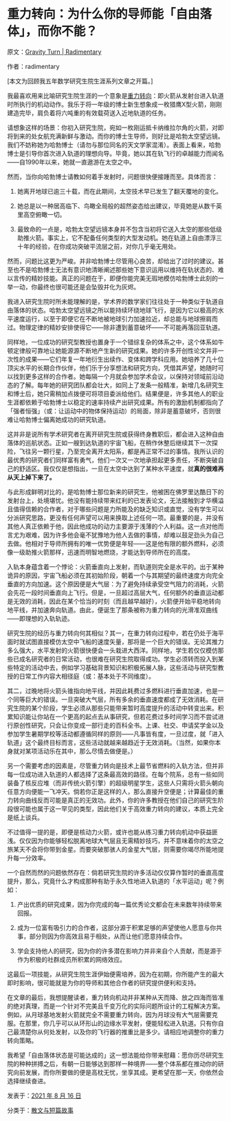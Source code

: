 # 重力转向：为什么你的导师能「自由落体」，而你不能？

原文：[Gravity Turn | Radimentary](https://radimentary.wordpress.com/2021/08/16/gravity-turn/)

作者：radimentary

[本文为回顾我五年数学研究生院生涯系列文章之开篇。]

我最喜欢用来比喻研究生院生涯的一个意象是[重力转向](https://wiki.kerbalspaceprogram.com/wiki/Gravity_turn)：即火箭从发射台进入轨道时所执行的机动动作。我乐于将一年级的博士新生想象成一枚猎鹰X型火箭，刚刚建造完毕，肩负着将六吨重的有效载荷送入近地轨道的任务。

请想象这样的场景：你初入研究生院，宛如一枚刚运抵卡纳维拉尔角的火箭，对即将到来的处女航充满新鲜与激动。而你的博士生导师，则好比是哈勃太空望远镜。我们不妨称她为哈勃博士（请勿与那位同名的天文学家混淆）。表面上看来，哈勃博士是引导你首次进入轨道的理想向导。毕竟，她以其在轨飞行的卓越能力而闻名——自1990年以来，她就一直遨游在太空之中。

然而，当你向哈勃博士请教如何着手发射时，问题很快便接踵而至。具体而言：

1.  她离开地球已逾三十载，而在此期间，太空技术早已发生了翻天覆地的变化。

2.  她总是以一种居高临下、鸟瞰全局般的超然姿态给出建议，毕竟她是从数千英里高空俯瞰一切。

3.  最致命的一点是，哈勃太空望远镜本身并不包含当初将它送入太空的那些低级助推火箭。事实上，它不配备任何类型的大型发动机。她在轨道上自由漂浮三十年的经验，在你成功突破平流层之前，对你几乎毫无用处。

然而，问题比这更为严峻。并非哈勃博士尽管用心良苦，却给出了过时的建议。甚至也不是哈勃博士无法有意识地清晰阐述那些她下意识运用以维持在轨状态的、难以言传的精妙技能。真正的问题在于，即便你能完美无瑕地模仿哈勃博士此刻的一举一动，你最终也很可能还是会坠毁并化为灰烬。

我进入研究生院时所未能理解的是，学术界的数学家们往往处于一种类似于轨道自由落体的状态。哈勃太空望远镜之所以能持续环绕地球飞行，是因为它以极高的水平速度运行，以至于即便它在不断地被地球引力加速拉近，却总能与地球擦肩而过。物理定律的精妙安排使得它——除非遭到蓄意破坏——不可能再落回亚轨道。

同样地，一位成功的研究型教授也置身于一个错综复杂的体系之中，这个体系如牛顿定律般可靠地让她能源源不断地产生新的研究成果。她的许多开创性论文并非一次性的成果——它们年复一年地衍生出续作、变体和跨学科应用。她培养了几十位顶尖水平的长期合作伙伴，他们乐于分享想法和研究方向，凭借其声望，她随时可以找到更多这样的合作者。她每隔一个月就会参加学术会议，以保持对领域前沿动态的了解。每年她的研究团队都会壮大，如同上了发条一般精准，新增几名研究生和博士后，她只需稍加点拨便可将项目委派给他们。结果便是，许多其他人的职业生涯都依赖于哈勃博士以稳定的速率持续产出研究成果。所有的激励机制都指向了「强者恒强」（或：让运动中的物体保持运动）的局面，除非是蓄意破坏，否则很难让哈勃博士偏离她成功的研究轨道。

这并非是说所有学术研究者在离开研究生院或获得终身教职后，都会进入这种自由落体的巡航状态。正如一艘到达轨道的宇宙飞船，在稍作休整后继续其下一次探险，飞往另一颗行星，乃至完全离开太阳系，都是再正常不过的事情。我所认识的最优秀的研究者们同样富有勇气，他们一次又一次地承担起更多责任，不断突破自己的舒适区。我仅仅是想指出，一旦在太空中达到了某种水平速度，就**真的很难再从天上掉下来了。**

与此形成鲜明对比的，是哈勃博士那位新来的研究生，他被困在佛罗里达酷日下的发射台上，处境堪忧。他没有能持续带来红利的已发表论文，无法接触到才华横溢且值得信赖的合作者，对于哪些问题是力所能及的缺乏知识或直觉，没有学生可以分派研究思路，更没有任何声望可以用来换取上述任何一项。最重要的是，并没有其他人真正依赖于他，因此他成功的动力主要源于浅薄的个人利益。这一点对他而言尤为艰难，因为许多他会毫不犹豫地为他人去做的事情，却难以鼓足劲头为自己去做。他相对于导师所拥有的唯一优势便是年轻——这是他有限的额外燃料，必须像一级助推火箭那样，迅速而明智地燃烧，才能达到导师所在的高度。

入轨本身蕴含着一个悖论：火箭垂直向上发射，而轨道则完全是水平的。出于某种诡异的原因，宇宙飞船必须在其初始阶段，朝着一个与其期望的最终速度方向完全垂直的方向加速。这个原因便是大气层：为了避免持续承受空气阻力的消耗，火箭会先花一段时间垂直向上飞行。但是，一旦超过高层大气，任何额外的垂直运动都是无效的消耗，因此在某个恰当的时刻（而且越早越好），火箭便开始平稳地转向地平线，并加速奔向轨道。由此，便诞生了那条被称为重力转向的光滑准双曲线——即理想的入轨轨迹。

研究生院的经历与重力转向何其相似？其一，在重力转向过程中，若在仍处于海平面时就试图直接模仿太空中飞船的速度矢量，那将是一个巨大的错误。无论其推力多么强大，水平发射的火箭很快便会一头栽进大西洋。同样地，学生若仅仅模仿那些已成名研究者的日常活动，也很难在研究生院取得成功。学生必须转而投入到某些特定的活动中去，例如学习基础背景知识和积极拓展人脉，这些活动与研究型教授的日常工作内容大相径庭（或：基本处于不同维度）。

其二，过晚地将火箭头锥指向地平线，并因此耗费过多燃料进行垂直加速，也是一个同等巨大的错误。一旦突破大气层，所有多余的垂直速度都成了无效消耗。在研究生院的某个阶段，学生必须从那些只能带来暂时高度提升的活动中转变出来。积累知识能让你站在一个更高的起点去从事研究，但若花费过多时间学习而不尝试进行原创性研究，只会让你变成一部行走的百科全书。上课、社交、申请奖学金以及参加学生暑期学校等活动都遵循同样的原则——凡事皆有度，一旦过度，就「进入轨道」这个最终目标而言，这些活动就越来越趋近于无效消耗。（当然，如果你本身就对某项活动乐在其中，那么尽情去做便是。）

另一个需要考虑的因素是，尽管重力转向是技术上最节省燃料的入轨方法，但并非每一位成功进入轨道的人都选择了这条最高效的路径。在每个院系，总有一些如同装备了核反应堆（而非传统火箭引擎）的超级明星学生，这些人只需将火箭头朝向任意方向便能一飞冲天。倘若你正是这样的人，那么直接升空便是；计算最佳的重力转向曲线反而可能是真正的无效功。此外，你的许多教授在他们自己的研究生阶段很可能也属于这一罕见的类型，因此他们关于高效重力转向的建议，本质上完全是纸上谈兵。

不过值得一提的是，即便是核动力火箭，或许也能从练习重力转向机动中获益匪浅。仅仅因为你能够轻松脱离地球大气层且无需精妙技巧，并不意味着你的太空之旅某天不会将你带到金星。而要突破那骇人的金星大气层，则需要你竭尽所能地提升每一分效率。

一个自然而然的问题依然存在：倘若研究生院的许多活动仅仅算作暂时的垂直高度提升，那么，究竟什么才构成那种有助于永久性地进入轨道的「水平运动」呢？例如：

1.  产出优质的研究成果，因为你完成的每一篇优秀论文都会在未来数年持续带来回报。

2.  成为一位富有吸引力的合作者，这部分源于积累足够的声望使他人愿意与你共事，部分则因为你高效且易于相处，从而让他们愿意持续合作。

3.  学会支持他人的研究，因为你的许多潜在影响力并非来自个人贡献，而是源于作为积极的社群成员所积累的网络效应。

这最后一项技能，从研究生院生涯伊始便需培养，因为在初期，你所能产生的最大即时影响，很可能就是为你的导师和其他合作者的研究提供便利和支持。

在文章的最后，我想提醒读者，重力转向机动并非某种从天而降、放之四海而皆准的绝对真理，而是一个针对不完美且千变万化的实际问题所设计的工程解决方案。例如，从月球基地发射火箭就完全不需要重力转向，因为月球没有大气层需要克服。在那里，你几乎可以从环形山的边缘水平发射，便能轻松进入轨道。只有你自己最清楚你从何处发射，以及你的飞行器的推重比是多少。请相应地调整你的重力转向策略。

我希望「自由落体状态是可能达成的」这一想法能给你带来慰藉：愿你历尽研究生院的种种拼搏之后，有朝一日能够达到那样一种境界——整个体系都在推动你的研究向前发展，而你所要做的便是高枕无忧，坐享其成。更希望在那一天，你依然会选择继续奋进。

发表于：[2021 年 8 月 16 日](https://radimentary.wordpress.com/2021/08/16/)

分类于：[散文与短篇故事](https://radimentary.wordpress.com/category/essays-and-short-stories/)